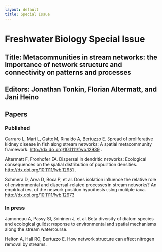 ```yaml
---
layout: default
title: Special Issue
---
```


# Freshwater Biology Special Issue

## Title: Metacommunities in stream networks: the importance of network structure and connectivity on patterns and processes

## Editors: Jonathan Tonkin, Florian Altermatt, and Jani Heino

## Papers

### Published			

Carraro L, Mari L, Gatto M, Rinaldo A, Bertuzzo E. Spread of proliferative kidney disease in fish along stream networks: A spatial metacommunity framework. http://dx.doi.org/10.1111/fwb.12939 . 

Altermatt F, Fronhofer EA. 	Dispersal in dendritic networks: Ecological consequences on the spatial distribution of population densities. http://dx.doi.org/10.1111/fwb.12951 . 

Schmera D, Árva D, Boda P, et al. Does isolation influence the relative role of environmental and dispersal-related processes in stream networks? An empirical test of the network position hypothesis using multiple taxa. http://dx.doi.org/10.1111/fwb.12973

### In press			

Jamoneau A, Passy SI, Soininen J, et al.	Beta diversity of diatom species and ecological guilds: response to environmental and spatial mechanisms along the stream watercourse.  

Helton A, Hall RO, Bertuzzo E.	How network structure can affect nitrogen removal by streams.  
